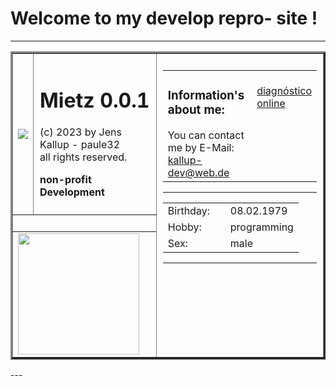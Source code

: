 # Welcome to my develop repro- site !
---
<table border="3">
<tr>
  <td><img src="lib/mietz.png"></img></td>
  <td style="padding:10px; font-size:12pt" valign="top">
    <h1>Mietz 0.0.1</h1>
    (c) 2023 by Jens Kallup - paule32<br>
    all rights reserved.
    <p><b>non-profit Development</b></p>
  </td>
  <td width="50%" valign="top" rowspan="4" style="padding:10px;">
    <table border="0">
    <tr>
      <td style="padding-right:10px;" valign="top">
        <h3>Information's about me:</h3>
        You can contact me by E-Mail:<br>
        <a href="mailto:kallup-dev@web.de">kallup-dev@web.de</a>
      </td>
      <td style="padding-left:10px;" valign="top">
<script type="text/javascript" src="https://www.counters-free.net/count/c6i8"></script><br>
 <a href='https://www.symptoma.es/'>diagnóstico online</a> <script type='text/javascript' src='https://www.whomania.com/ctr?id=e5ef297a15a5d8fe71c4dfa890f554ad7b9d1adb'></script>
      </td>
    </tr></table>
    <hr>
      <table>
      <tr><td width="84">Birthday: </td><td>08.02.1979</td></tr>
      <tr><td>Hobby: </td><td>programming</td></tr>
      <tr><td>Sex: </td><td>male</td></tr>
      </table>
    <hr>
  </td>
</tr>
<tr><td colspan="2">&nbsp;</td><tr>
<tr><td colspan="2"><img src="lib/logo2.png" height="194"></img></td><tr>
</table>
---
